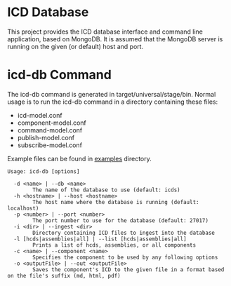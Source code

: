ICD Database
============

This project provides the ICD database interface and command line application, based on MongoDB.
It is assumed that the MongoDB server is running on the given (or default) host and port.

icd-db Command
==============

The icd-db command is generated in target/universal/stage/bin.
Normal usage is to run the icd-db command in a directory containing these files:

* icd-model.conf
* component-model.conf
* command-model.conf
* publish-model.conf
* subscribe-model.conf

Example files can be found in [examples](../examples) directory.

```
Usage: icd-db [options]

  -d <name> | --db <name>
        The name of the database to use (default: icds)
  -h <hostname> | --host <hostname>
        The host name where the database is running (default: localhost)
  -p <number> | --port <number>
        The port number to use for the database (default: 27017)
  -i <dir> | --ingest <dir>
        Directory containing ICD files to ingest into the database
  -l [hcds|assemblies|all] | --list [hcds|assemblies|all]
        Prints a list of hcds, assemblies, or all components
  -c <name> | --component <name>
        Specifies the component to be used by any following options
  -o <outputFile> | --out <outputFile>
        Saves the component's ICD to the given file in a format based on the file's suffix (md, html, pdf)
```


